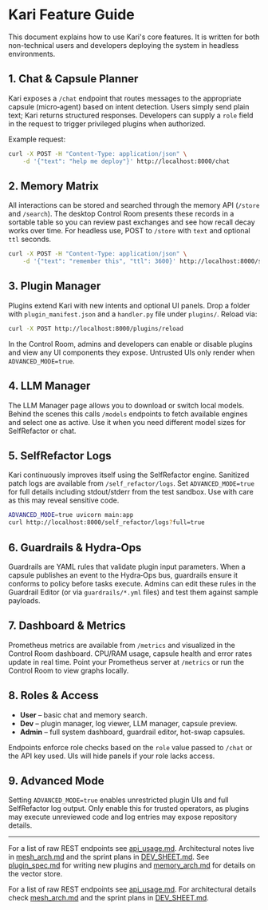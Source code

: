 # Kari Feature Guide

This document explains how to use Kari's core features. It is written for both non-technical users and developers deploying the system in headless environments.

## 1. Chat & Capsule Planner

Kari exposes a `/chat` endpoint that routes messages to the appropriate capsule (micro‑agent) based on intent detection. Users simply send plain text; Kari returns structured responses. Developers can supply a `role` field in the request to trigger privileged plugins when authorized.

Example request:

```bash
curl -X POST -H "Content-Type: application/json" \
    -d '{"text": "help me deploy"}' http://localhost:8000/chat
```

## 2. Memory Matrix

All interactions can be stored and searched through the memory API (`/store` and `/search`). The desktop Control Room presents these records in a sortable table so you can review past exchanges and see how recall decay works over time. For headless use, POST to `/store` with `text` and optional `ttl` seconds.

```bash
curl -X POST -H "Content-Type: application/json" \
    -d '{"text": "remember this", "ttl": 3600}' http://localhost:8000/store
```

## 3. Plugin Manager

Plugins extend Kari with new intents and optional UI panels. Drop a folder with `plugin_manifest.json` and a `handler.py` file under `plugins/`. Reload via:

```bash
curl -X POST http://localhost:8000/plugins/reload
```

In the Control Room, admins and developers can enable or disable plugins and view any UI components they expose. Untrusted UIs only render when `ADVANCED_MODE=true`.

## 4. LLM Manager

The LLM Manager page allows you to download or switch local models. Behind the scenes this calls `/models` endpoints to fetch available engines and select one as active. Use it when you need different model sizes for SelfRefactor or chat.

## 5. SelfRefactor Logs

Kari continuously improves itself using the SelfRefactor engine. Sanitized patch logs are available from `/self_refactor/logs`. Set `ADVANCED_MODE=true` for full details including stdout/stderr from the test sandbox. Use with care as this may reveal sensitive code.

```bash
ADVANCED_MODE=true uvicorn main:app
curl http://localhost:8000/self_refactor/logs?full=true
```

## 6. Guardrails & Hydra‑Ops

Guardrails are YAML rules that validate plugin input parameters. When a capsule publishes an event to the Hydra‑Ops bus, guardrails ensure it conforms to policy before tasks execute. Admins can edit these rules in the Guardrail Editor (or via `guardrails/*.yml` files) and test them against sample payloads.

## 7. Dashboard & Metrics

Prometheus metrics are available from `/metrics` and visualized in the Control Room dashboard. CPU/RAM usage, capsule health and error rates update in real time. Point your Prometheus server at `/metrics` or run the Control Room to view graphs locally.

## 8. Roles & Access

- **User** – basic chat and memory search.
- **Dev** – plugin manager, log viewer, LLM manager, capsule preview.
- **Admin** – full system dashboard, guardrail editor, hot-swap capsules.

Endpoints enforce role checks based on the `role` value passed to `/chat` or the API key used. UIs will hide panels if your role lacks access.

## 9. Advanced Mode

Setting `ADVANCED_MODE=true` enables unrestricted plugin UIs and full SelfRefactor log output. Only enable this for trusted operators, as plugins may execute unreviewed code and log entries may expose repository details.

---

 
For a list of raw REST endpoints see [api_usage.md](api_usage.md). Architectural notes live in [mesh_arch.md](mesh_arch.md) and the sprint plans in [DEV_SHEET.md](../DEV_SHEET.md). See [plugin_spec.md](plugin_spec.md) for writing new plugins and [memory_arch.md](memory_arch.md) for details on the vector store.

For a list of raw REST endpoints see [api_usage.md](api_usage.md). For architectural details check [mesh_arch.md](mesh_arch.md) and the sprint plans in [DEV_SHEET.md](DEV_SHEET.md).
 

